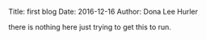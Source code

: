Title: first blog
Date: 2016-12-16
Author: Dona Lee Hurler


there is nothing here just trying to get this to run.
